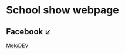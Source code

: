 # School show webpage

## Facebook ↙️ 
[MeloDEV](https://www.facebook.com/profile.php?id=100041149309258)
